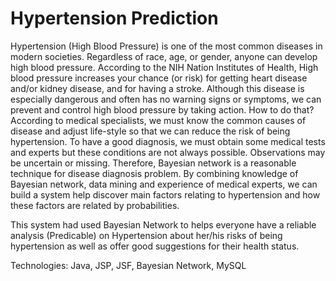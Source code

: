 # Hypertension Prediction
Hypertension (High Blood Pressure) is one of the most common diseases in modern societies. Regardless of race, age, or gender, anyone can develop high blood pressure. According to the NIH Nation Institutes of Health, High blood pressure increases your chance (or risk) for getting heart disease and/or kidney disease, and for having a stroke. 
Although this disease is especially dangerous and often has no warning signs or symptoms, we can prevent and control high blood pressure by taking action. How to do that? According to medical specialists, we must know the common causes of disease and adjust life-style so that we can reduce the risk of being hypertension.
To have a good diagnosis, we must obtain some medical tests and experts but these conditions are not always possible. Observations may be uncertain or missing. Therefore, Bayesian network is a reasonable technique for disease diagnosis problem. By combining knowledge of Bayesian network, data mining and experience of medical experts, we can build a system help discover main factors relating to hypertension and how these factors are related by probabilities. 

This system had used Bayesian Network to helps everyone have a reliable analysis (Predicable) on Hypertension about her/his risks of being hypertension as well as offer good suggestions for their health status.

Technologies: Java, JSP, JSF, Bayesian Network, MySQL
